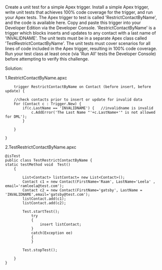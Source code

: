 Create a unit test for a simple Apex trigger.
Install a simple Apex trigger, write unit tests that achieves 100% code coverage for the trigger, and run your Apex tests.
The Apex trigger to test is called 'RestrictContactByName', and the code is available here. Copy and paste this trigger into your Developer Edition via the Developer Console.
'RestrictContactByName' is a trigger which blocks inserts and updates to any contact with a last name of 'INVALIDNAME'.
The unit tests must be in a separate Apex class called 'TestRestrictContactByName'.
The unit tests must cover scenarios for all lines of code included in the Apex trigger, resulting in 100% code coverage.
Run your test class at least once (via 'Run All' tests the Developer Console) before attempting to verify this challenge.

Solution:

1.RestrictContactByName.apxc
```
	trigger RestrictContactByName on Contact (before insert, before update) {
	
	//check contacts prior to insert or update for invalid data
	For (Contact c : Trigger.New) {
		if(c.LastName == 'INVALIDNAME') {	//invalidname is invalid
			c.AddError('The Last Name "'+c.LastName+'" is not allowed for DML');
		}

	}

}
```
2.TestRestrictContactByName.apxc

```
@isTest
public class TestRestrictContactByName {
static testMethod void  Test() 
    {
    
        List<Contact> listContact= new List<Contact>();
        Contact c1 = new Contact(FirstName='Raam', LastName='Leela' , email='ramleela@test.com');
        Contact c2 = new Contact(FirstName='gatsby', LastName = 'INVALIDNAME',email='gatsby@test.com');
        listContact.add(c1);
        listContact.add(c2);
        
        Test.startTest();
            try
            {
                insert listContact;
            }
            catch(Exception ee)
            {
            }
        
        Test.stopTest(); 
        
    }
}
```
